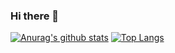 ### Hi there 👋
[![Anurag's github stats](https://github-readme-stats.vercel.app/api?username=hamedpa&show_icons=true&hide=contribs,prs)](https://github.com/hamedpa)
[![Top Langs](https://github-readme-stats.vercel.app/api/top-langs/?username=hamedpa&layout=compact)](https://github.com/anuraghazra/github-readme-stats)

<!--
**hamedpa/hamedpa** is a ✨ _special_ ✨ repository because its `README.md` (this file) appears on your GitHub profile.

Here are some ideas to get you started:

- 🔭 I’m currently working on ...
- 🌱 I’m currently learning ...
- 👯 I’m looking to collaborate on ...
- 🤔 I’m looking for help with ...
- 💬 Ask me about ...
- 📫 How to reach me: ...
- 😄 Pronouns: ...
- ⚡ Fun fact: ...
-->
